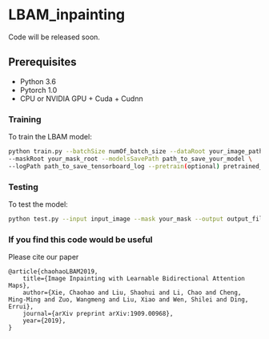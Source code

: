 # LBAM_inpainting
Code will be released soon.
## Prerequisites
- Python 3.6
- Pytorch 1.0
- CPU or NVIDIA GPU + Cuda + Cudnn

### Training
To train the LBAM model:
```bash
python train.py --batchSize numOf_batch_size --dataRoot your_image_path \
--maskRoot your_mask_root --modelsSavePath path_to_save_your_model \
--logPath path_to_save_tensorboard_log --pretrain(optional) pretrained_model
```

### Testing
To test the model:
```bash
python test.py --input input_image --mask your_mask --output output_file_prefix --pretrain your_pretrained_model
```


### If you find this code would be useful
Please cite our paper

```
@article{chaohaoLBAM2019,
	title={Image Inpainting with Learnable Bidirectional Attention Maps},
	author={Xie, Chaohao and Liu, Shaohui and Li, Chao and Cheng, Ming-Ming and Zuo, Wangmeng and Liu, Xiao and Wen, Shilei and Ding, Errui},
	journal={arXiv preprint arXiv:1909.00968},
	year={2019},
}
```
